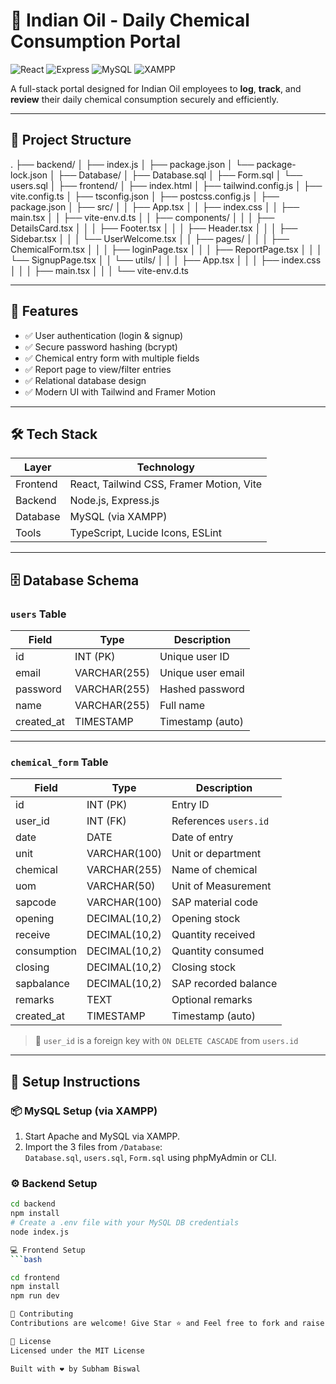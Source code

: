 # 🧪 Indian Oil - Daily Chemical Consumption Portal

![React](https://img.shields.io/badge/Frontend-React-blue?logo=react)
![Express](https://img.shields.io/badge/Backend-Express.js-lightgrey?logo=express)
![MySQL](https://img.shields.io/badge/Database-MySQL-blue?logo=mysql)
![XAMPP](https://img.shields.io/badge/Server-XAMPP-orange?logo=apache)

A full-stack portal designed for Indian Oil employees to **log**, **track**, and **review** their daily chemical consumption securely and efficiently.

---

## 📂 Project Structure

.
├── backend/
│ ├── index.js
│ ├── package.json
│ └── package-lock.json
│
├── Database/
│ ├── Database.sql
│ ├── Form.sql
│ └── users.sql
│
├── frontend/
│ ├── index.html
│ ├── tailwind.config.js
│ ├── vite.config.ts
│ ├── tsconfig.json
│ ├── postcss.config.js
│ ├── package.json
│ ├── src/
│ │ ├── App.tsx
│ │ ├── index.css
│ │ ├── main.tsx
│ │ ├── vite-env.d.ts
│ │ ├── components/
│ │ │ ├── DetailsCard.tsx
│ │ │ ├── Footer.tsx
│ │ │ ├── Header.tsx
│ │ │ ├── Sidebar.tsx
│ │ │ └── UserWelcome.tsx
│ │ ├── pages/
│ │ │ ├── ChemicalForm.tsx
│ │ │ ├── loginPage.tsx
│ │ │ ├── ReportPage.tsx
│ │ │ └── SignupPage.tsx
│ │ └── utils/
│ │ │ ├── App.tsx
│ │ │ ├── index.css
│ │ │ ├── main.tsx
│ │ │ └── vite-env.d.ts


---

## 🚀 Features

- ✅ User authentication (login & signup)
- ✅ Secure password hashing (bcrypt)
- ✅ Chemical entry form with multiple fields
- ✅ Report page to view/filter entries
- ✅ Relational database design
- ✅ Modern UI with Tailwind and Framer Motion

---

## 🛠️ Tech Stack

| Layer     | Technology                                |
|-----------|--------------------------------------------|
| Frontend  | React, Tailwind CSS, Framer Motion, Vite   |
| Backend   | Node.js, Express.js                        |
| Database  | MySQL (via XAMPP)                          |
| Tools     | TypeScript, Lucide Icons, ESLint           |

---

## 🗄️ Database Schema

### `users` Table

| Field       | Type         | Description                  |
|-------------|--------------|------------------------------|
| id          | INT (PK)     | Unique user ID               |
| email       | VARCHAR(255) | Unique user email            |
| password    | VARCHAR(255) | Hashed password              |
| name        | VARCHAR(255) | Full name                    |
| created_at  | TIMESTAMP    | Timestamp (auto)             |

---

### `chemical_form` Table

| Field        | Type           | Description                      |
|--------------|----------------|----------------------------------|
| id           | INT (PK)       | Entry ID                         |
| user_id      | INT (FK)       | References `users.id`            |
| date         | DATE           | Date of entry                    |
| unit         | VARCHAR(100)   | Unit or department               |
| chemical     | VARCHAR(255)   | Name of chemical                 |
| uom          | VARCHAR(50)    | Unit of Measurement              |
| sapcode      | VARCHAR(100)   | SAP material code                |
| opening      | DECIMAL(10,2)  | Opening stock                    |
| receive      | DECIMAL(10,2)  | Quantity received                |
| consumption  | DECIMAL(10,2)  | Quantity consumed                |
| closing      | DECIMAL(10,2)  | Closing stock                    |
| sapbalance   | DECIMAL(10,2)  | SAP recorded balance             |
| remarks      | TEXT           | Optional remarks                 |
| created_at   | TIMESTAMP      | Timestamp (auto)                 |

> 🔗 `user_id` is a foreign key with `ON DELETE CASCADE` from `users.id`

---

## 🧪 Setup Instructions

### 📦 MySQL Setup (via XAMPP)
1. Start Apache and MySQL via XAMPP.
2. Import the 3 files from `/Database`:  
   `Database.sql`, `users.sql`, `Form.sql` using phpMyAdmin or CLI.

### ⚙ Backend Setup

```bash
cd backend
npm install
# Create a .env file with your MySQL DB credentials
node index.js

💻 Frontend Setup
```bash

cd frontend
npm install
npm run dev

🤝 Contributing
Contributions are welcome! Give Star ⭐ and Feel free to fork and raise a pull request.

📜 License
Licensed under the MIT License

Built with ❤️ by Subham Biswal
